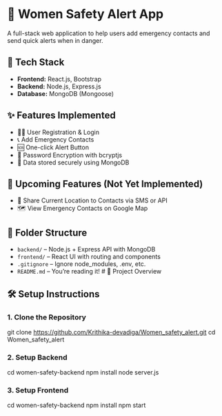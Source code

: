 # 🚨 Women Safety Alert App

A full-stack web application to help users add emergency contacts and send quick alerts when in danger.

## 🔧 Tech Stack

- **Frontend:** React.js, Bootstrap
- **Backend:** Node.js, Express.js
- **Database:** MongoDB (Mongoose)

## ✨ Features Implemented

- 👩‍🦰 User Registration & Login
- 📞 Add Emergency Contacts
- 🆘 One-click Alert Button
- 🔐 Password Encryption with bcryptjs
- 🔐 Data stored securely using MongoDB

## 🚧 Upcoming Features (Not Yet Implemented)

- 📍 Share Current Location to Contacts via SMS or API
- 🗺️ View Emergency Contacts on Google Map

## 📁 Folder Structure

- `backend/` – Node.js + Express API with MongoDB
- `frontend/` – React UI with routing and components
- `.gitignore` – Ignore node_modules, .env, etc.
- `README.md` – You’re reading it!             # 📄 Project Overview


## 🛠️ Setup Instructions

### 1. Clone the Repository

git clone https://github.com/Krithika-devadiga/Women_safety_alert.git
cd Women_safety_alert

### 2. Setup Backend

cd women-safety-backend
npm install
node server.js

### 3. Setup Frontend

cd women-safety-backend
npm install
npm start
